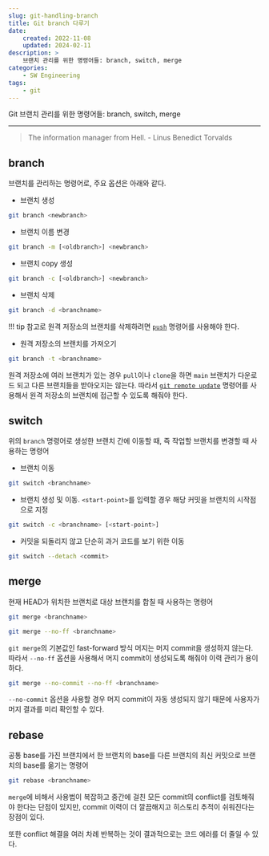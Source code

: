 ```yaml
---
slug: git-handling-branch
title: Git branch 다루기
date:
    created: 2022-11-08
    updated: 2024-02-11
description: >
    브랜치 관리를 위한 명령어들: branch, switch, merge
categories:
    - SW Engineering
tags:
    - git
---
```


Git 브랜치 관리를 위한 명령어들: branch, switch, merge  

<!-- more -->

---

> The information manager from Hell. - Linus Benedict Torvalds

## branch

브랜치를 관리하는 명령어로, 주요 옵션은 아래와 같다.  

- 브랜치 생성

```bash
git branch <newbranch>
```

- 브랜치 이름 변경

```bash
git branch -m [<oldbranch>] <newbranch>
```

- 브랜치 copy 생성

```bash
git branch -c [<oldbranch>] <newbranch>
```

- 브랜치 삭제

```bash
git branch -d <branchname>
```

!!! tip
    참고로 원격 저장소의 브랜치를 삭제하려면 [`push`](2022-01-15-git_save_upload.md/#push) 명령어를 사용해야 한다.  

- 원격 저장소의 브랜치를 가져오기

```bash
git branch -t <branchname>
```

원격 저장소에 여러 브랜치가 있는 경우 `pull`이나 `clone`을 하면 `main` 브랜치가 다운로드 되고 다른 브랜치들을 받아오지는 않는다. 따라서 [`git remote update`](2022-01-14-git_initiate.md/#remote) 명령어를 사용해서 원격 저장소의 브랜치에 접근할 수 있도록 해줘야 한다.  

## switch

위의 `branch` 명령어로 생성한 브랜치 간에 이동할 때, 즉 작업할 브랜치를 변경할 때 사용하는 명령어  


- 브랜치 이동

```bash
git switch <branchname>
```

- 브랜치 생성 및 이동. `<start-point>`를 입력할 경우 해당 커밋을 브랜치의 시작점으로 지정

```bash
git switch -c <branchname> [<start-point>]
```

- 커밋을 되돌리지 않고 단순히 과거 코드를 보기 위한 이동

```bash
git switch --detach <commit>
```

## merge

현재 HEAD가 위치한 브랜치로 대상 브랜치를 합칠 때 사용하는 명령어  

```bash
git merge <branchname>
```

```bash
git merge --no-ff <branchname>
```

`git merge`의 기본값인 fast-forward 방식 머지는 머지 commit을 생성하지 않는다. 따라서 `--no-ff` 옵션을 사용해서 머지 commit이 생성되도록 해줘야 이력 관리가 용이하다.  

```bash
git merge --no-commit --no-ff <branchname>
```

`--no-commit` 옵션을 사용할 경우 머지 commit이 자동 생성되지 않기 때문에 사용자가 머지 결과를 미리 확인할 수 있다.  

## rebase

공통 base를 가진 브랜치에서 한 브랜치의 base를 다른 브랜치의 최신 커밋으로 브랜치의 base를 옮기는 명령어  

```bash
git rebase <branchname>
```

`merge`에 비해서 사용법이 복잡하고 중간에 걸친 모든 commit의 conflict를 검토해줘야 한다는 단점이 있지만, commit 이력이 더 깔끔해지고 히스토리 추적이 쉬워진다는 장점이 있다.  

또한 conflict 해결을 여러 차례 반복하는 것이 결과적으로는 코드 에러를 더 줄일 수 있다.  